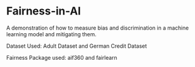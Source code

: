 # Fairness-in-AI
A demonstration of how to measure bias and discrimination in a machine learning model and mitigating them.

Dataset Used: Adult Dataset and German Credit Dataset

Fairness Package used: aif360 and fairlearn
